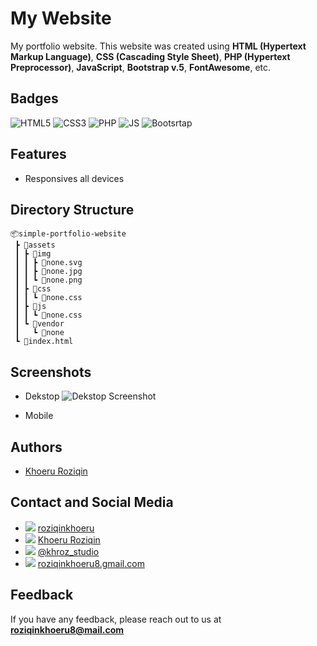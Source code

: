# My Website

My portfolio website. This website was created using **HTML (Hypertext Markup Language)**, **CSS (Cascading Style Sheet)**, **PHP (Hypertext Preprocessor)**, **JavaScript**, **Bootstrap v.5**, **FontAwesome**, etc.

## Badges

![HTML5](https://img.shields.io/badge/HTML5-E34F26?style=for-the-badge&logo=html5&logoColor=white)
![CSS3](https://img.shields.io/badge/CSS3-1572B6?style=for-the-badge&logo=css3&logoColor=white)
![PHP](https://img.shields.io/badge/PHP-777BB4?style=for-the-badge&logo=php&logoColor=white)
![JS](https://img.shields.io/badge/JavaScript-F7DF1E?style=for-the-badge&logo=javascript&logoColor=black)
![Bootsrtap](https://img.shields.io/badge/Bootstrap-563D7C?style=for-the-badge&logo=bootstrap&logoColor=white)

## Features

- Responsives all devices

## Directory Structure

```
📦simple-portfolio-website
 ┣ 📂assets
 ┃ ┣ 📂img
 ┃ ┃ ┣ 📜none.svg
 ┃ ┃ ┣ 📜none.jpg
 ┃ ┃ ┗ 📜none.png
 ┃ ┣ 📂css
 ┃ ┃ ┗ 📜none.css
 ┃ ┣ 📂js
 ┃ ┃ ┗ 📜none.css
 ┃ ┗ 📂vendor
 ┃   ┗ 📂none
 ┗ 📜index.html
```

## Screenshots

- Dekstop
  ![Dekstop Screenshot](https://github.com/roziqinkhoeru/simple-portfolio-website/blob/bf00c73cced3345500f982abf890339ea17a877d/Dekstop-view-Simple%20Portfolio.png)

- Mobile

## Authors

- [Khoeru Roziqin](https://github.com/roziqinkhoeru)

## Contact and Social Media

- ![](https://img.shields.io/badge/GitHub-100000?style=for-the-badge&logo=github&logoColor=white) [roziqinkhoeru](https://github.com/roziqinkhoeru)
- ![](https://img.shields.io/badge/LinkedIn-0077B5?style=for-the-badge&logo=linkedin&logoColor=white) [Khoeru Roziqin](https://www.linkedin.com/in/roziqinkhoeru)
- ![](https://img.shields.io/badge/Instagram-E4405F?style=for-the-badge&logo=instagram&logoColor=white) [@khroz_studio](https://www.instagram.com/khroz_studio/)
- ![](https://img.shields.io/badge/Gmail-D14836?style=for-the-badge&logo=gmail&logoColor=white) [roziqinkhoeru8.gmail.com](mailto:roziqinkhoeru8@gmail.com?)

## Feedback

If you have any feedback, please reach out to us at **roziqinkhoeru8@mail.com**

